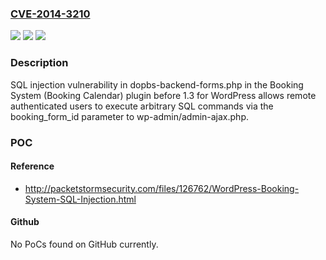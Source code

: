 ### [CVE-2014-3210](https://cve.mitre.org/cgi-bin/cvename.cgi?name=CVE-2014-3210)
![](https://img.shields.io/static/v1?label=Product&message=n%2Fa&color=blue)
![](https://img.shields.io/static/v1?label=Version&message=n%2Fa&color=blue)
![](https://img.shields.io/static/v1?label=Vulnerability&message=n%2Fa&color=brighgreen)

### Description

SQL injection vulnerability in dopbs-backend-forms.php in the Booking System (Booking Calendar) plugin before 1.3 for WordPress allows remote authenticated users to execute arbitrary SQL commands via the booking_form_id parameter to wp-admin/admin-ajax.php.

### POC

#### Reference
- http://packetstormsecurity.com/files/126762/WordPress-Booking-System-SQL-Injection.html

#### Github
No PoCs found on GitHub currently.

